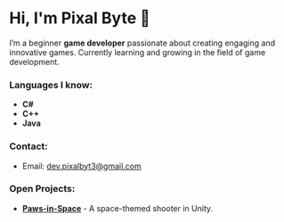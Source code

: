 # Hi, I'm Pixal Byte 👋

I’m a beginner **game developer** passionate about creating engaging and innovative games. Currently learning and growing in the field of game development.

### Languages I know:
- **C#**
- **C++**
- **Java**

### Contact:
- Email: [dev.pixalbyt3@gmail.com](mailto:dev.pixalbyt3@gmail.com)

### Open Projects:
- **[Paws-in-Space](https://github.com/Pixal-Byte/Paws-in-Space)** - A space-themed shooter in Unity.
